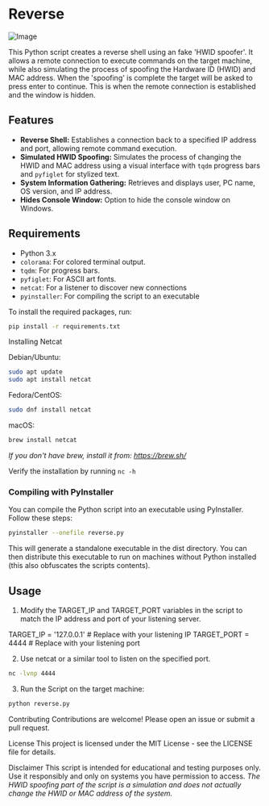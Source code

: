 # Reverse

![Image](https://i.imgur.com/x9r6DIW.png)

This Python script creates a reverse shell using an fake 'HWID spoofer'. It allows a remote connection to execute commands on the target machine, while also simulating the process of spoofing the Hardware ID (HWID) and MAC address. When the 'spoofing' is complete the target will be asked to press enter to continue. This is when the remote connection is established and the window is hidden.

## Features

-   **Reverse Shell:** Establishes a connection back to a specified IP address and port, allowing remote command execution.
-   **Simulated HWID Spoofing:** Simulates the process of changing the HWID and MAC address using a visual interface with `tqdm` progress bars and `pyfiglet` for stylized text.
-   **System Information Gathering:** Retrieves and displays user, PC name, OS version, and IP address.
-   **Hides Console Window:** Option to hide the console window on Windows.

## Requirements

-   Python 3.x
-   `colorama`: For colored terminal output.
-   `tqdm`: For progress bars.
-   `pyfiglet`: For ASCII art fonts.
-   `netcat`: For a listener to discover new connections
-   `pyinstaller`: For compiling the script to an executable

To install the required packages, run:

```bash
pip install -r requirements.txt
```

Installing Netcat

Debian/Ubuntu:
```bash
sudo apt update
sudo apt install netcat
```

Fedora/CentOS:
```bash
sudo dnf install netcat
```

macOS:
```bash
brew install netcat
```
*If you don't have brew, install it from: https://brew.sh/*

Verify the installation by running `nc -h`

### Compiling with PyInstaller

You can compile the Python script into an executable using PyInstaller. Follow these steps:

```bash
pyinstaller --onefile reverse.py
```

This will generate a standalone executable in the dist directory. You can then distribute this executable to run on machines without Python installed (this also obfuscates the scripts contents).

## Usage

1. Modify the TARGET_IP and TARGET_PORT variables in the script to match the IP address and port of your listening server.

TARGET_IP = '127.0.0.1'  # Replace with your listening IP
TARGET_PORT = 4444       # Replace with your listening port

2. Use netcat or a similar tool to listen on the specified port.
```bash
nc -lvnp 4444
```

3. Run the Script on the target machine:
```py
python reverse.py
```

Contributing
Contributions are welcome! Please open an issue or submit a pull request.

License
This project is licensed under the MIT License - see the LICENSE file for details.

Disclaimer
This script is intended for educational and testing purposes only. Use it responsibly and only on systems you have permission to access. *The HWID spoofing part of the script is a simulation and does not actually change the HWID or MAC address of the system.*
